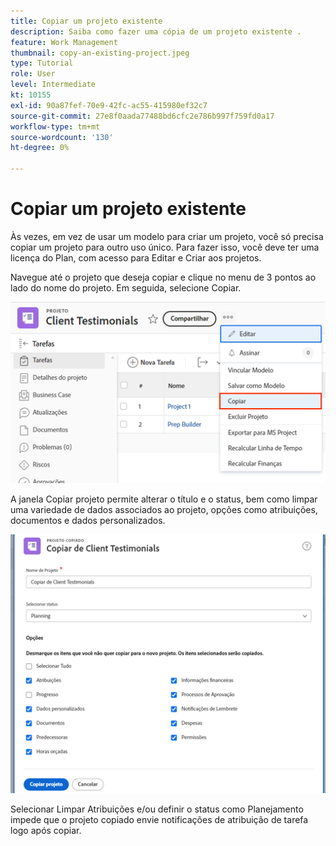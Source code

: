 ```yaml
---
title: Copiar um projeto existente
description: Saiba como fazer uma cópia de um projeto existente .
feature: Work Management
thumbnail: copy-an-existing-project.jpeg
type: Tutorial
role: User
level: Intermediate
kt: 10155
exl-id: 90a87fef-70e9-42fc-ac55-415980ef32c7
source-git-commit: 27e8f0aada77488bd6cfc2e786b997f759fd0a17
workflow-type: tm+mt
source-wordcount: '130'
ht-degree: 0%

---
```


# Copiar um projeto existente

Às vezes, em vez de usar um modelo para criar um projeto, você só precisa copiar um projeto para outro uso único. Para fazer isso, você deve ter uma licença do Plan, com acesso para Editar e Criar aos projetos.

Navegue até o projeto que deseja copiar e clique no menu de 3 pontos ao lado do nome do projeto. Em seguida, selecione Copiar.

![Cr](assets/copy-existing-01.png)

A janela Copiar projeto permite alterar o título e o status, bem como limpar uma variedade de dados associados ao projeto, opções como atribuições, documentos e dados personalizados.

![Cr](assets/copy-existing-02.png)

Selecionar Limpar Atribuições e/ou definir o status como Planejamento impede que o projeto copiado envie notificações de atribuição de tarefa logo após copiar.
